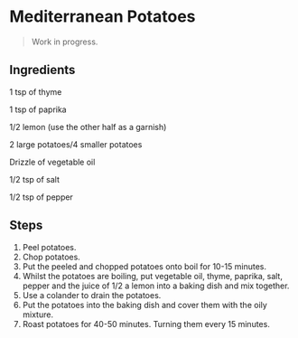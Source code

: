 # Mediterranean Potatoes

> Work in progress.

## Ingredients

1 tsp of thyme

1 tsp of paprika

1/2 lemon (use the other half as a garnish)

2 large potatoes/4 smaller potatoes

Drizzle of vegetable oil

1/2 tsp of salt

1/2 tsp of pepper

## Steps

1. Peel potatoes.
2. Chop potatoes.
3. Put the peeled and chopped potatoes onto boil for 10-15 minutes.
4. Whilst the potatoes are boiling, put vegetable oil, thyme, paprika, salt, pepper and the juice of 1/2 a lemon into a baking dish and mix together.
5. Use a colander to drain the potatoes.
6. Put the potatoes into the baking dish and cover them with the oily mixture.
7. Roast potatoes for 40-50 minutes. Turning them every 15 minutes.

